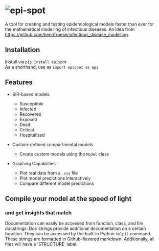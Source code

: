 # ![epi-spot](https://i.ibb.co/hXMjrCV/epi-spot.png)

A tool for creating and testing epidemiological models faster than ever for the mathematical modelling of infectious 
diseases. An idea from https://github.com/henrifroese/infectious_disease_modelling.

## Installation

Install via `pip install epispot` <br>
As a shorthand, use as `import epispot as epi`

## Features

 - SIR-based models
    - Susceptible
    - Infected
    - Recovered
    - Exposed
    - Dead
    - Critical
    - Hospitalized
    
 - Custom-defined compartmental models
    - Create custom models using the `Model` class
 
 - Graphing Capabilities
    - Plot real data from a `.csv` file
    - Plot model predictions interactively
    - Compare different model predictions

## Compile your model at the speed of light
### and get insights that match
Documentation can easily be accessed from function, class, and file docstrings.
Doc strings provide additional documentation on a certain function.
They can be accessed by the built-in Python `help()` command.
These strings are formatted in Github-flavored markdown.
Additionally, all files will have a 'STRUCTURE' label.
